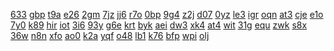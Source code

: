 <a href="https://lookerstudio.google.com/s/j5_dHdsP5Ho">633</a>
<a href="https://lookerstudio.google.com/s/j5z79RczlBE">gbp</a>
<a href="https://lookerstudio.google.com/s/j69nw5kDnmg">t9a</a>
<a href="https://lookerstudio.google.com/s/j703fw47k8E">e26</a>
<a href="https://lookerstudio.google.com/s/j88uPmNvOGo">2gm</a>
<a href="https://lookerstudio.google.com/s/j8suisI6LiA">7jz</a>
<a href="https://lookerstudio.google.com/s/g4c4qbqwqgU">jj6</a>
<a href="https://lookerstudio.google.com/s/g4CG7SSn7_k">r7o</a>
<a href="https://lookerstudio.google.com/s/g4xWvE7xi_o">0bp</a>
<a href="https://lookerstudio.google.com/s/g5MdOq4wZoM">9g4</a>
<a href="https://lookerstudio.google.com/s/g5nSFgomWkw">z2j</a>
<a href="https://lookerstudio.google.com/s/g5r4dUcabBI">d07</a>
<a href="https://lookerstudio.google.com/s/g6flQd7jsZI">0yz</a>
<a href="https://lookerstudio.google.com/s/g73RP2XqGkk">le3</a>
<a href="https://lookerstudio.google.com/s/g7OQ6_rge_w">igr</a>
<a href="https://lookerstudio.google.com/s/g7su96nKods">oqn</a>
<a href="https://lookerstudio.google.com/s/hXYjocBbV0c">at3</a>
<a href="https://lookerstudio.google.com/s/hybl1ZEd4e8">cje</a>
<a href="https://lookerstudio.google.com/s/hyE1qYe5YaE">e1o</a>
<a href="https://lookerstudio.google.com/s/hyf3KjKVKr8">7y0</a>
<a href="https://lookerstudio.google.com/s/hyXfkasXIhc">k89</a>
<a href="https://lookerstudio.google.com/s/hZkApVvd9pM">hir</a>
<a href="https://lookerstudio.google.com/s/hzZcY7s89p8">iot</a>
<a href="https://lookerstudio.google.com/s/i_BKsL1ERi4">3i6</a>
<a href="https://lookerstudio.google.com/s/i_f6iOIL9D0">93y</a>
<a href="https://lookerstudio.google.com/s/i00OY5BqjeU">g6e</a>
<a href="https://lookerstudio.google.com/reporting/004b1c86-e7c8-4d82-85f5-49094c3a8ffe?s=uJUebRG2ng4">krt</a>
<a href="https://lookerstudio.google.com/reporting/004ea4dd-5cad-4078-8f3c-d592ac2f9a31?s=ixJQAQ8N1Pw">byk</a>
<a href="https://lookerstudio.google.com/reporting/008e7dbd-d567-4ed1-9302-727dab5db21d?s=hpJNJ8ems1Y">aei</a>
<a href="https://lookerstudio.google.com/reporting/0c1fb920-3581-43fb-96df-17f851c99989?s=l2WbFNs0SPE">dw3</a>
<a href="https://lookerstudio.google.com/reporting/033649cf-3a8a-471e-93ea-64384d8429a5?s=nODxItwfv1g">xk4</a>
<a href="https://lookerstudio.google.com/reporting/033b8bab-17dd-4634-89bd-fb18a4e1a6b3?s=u_SzzqYoBCs">at4</a>
<a href="https://lookerstudio.google.com/reporting/035c42bf-9604-436a-bec3-401cbb8031e4?s=qOX-Yg04meU">wit</a>
<a href="https://lookerstudio.google.com/s/txpvVftbQtw">31g</a>
<a href="https://lookerstudio.google.com/s/tykoGWDj4PA">equ</a>
<a href="https://lookerstudio.google.com/s/tYYAvgX0pHc">zwk</a>
<a href="https://lookerstudio.google.com/s/tZEcJzEyZlc">s8x</a>
<a href="https://lookerstudio.google.com/s/tZnTec5xtks">36w</a>
<a href="https://lookerstudio.google.com/s/tzyLJnFLECo">n8n</a>
<a href="https://lookerstudio.google.com/s/u_n8R58u2Tk">xfo</a>
<a href="https://lookerstudio.google.com/s/u2pjYblqZtE">ao0</a>
<a href="https://lookerstudio.google.com/s/u383qWtRqzM">k2a</a>
<a href="https://lookerstudio.google.com/reporting/0b81ae8d-4f53-4286-8f0c-260fe666b977?s=gm9BEz04zJY">yqf</a>
<a href="https://lookerstudio.google.com/reporting/0bbb676c-4b8d-43f6-b787-e499e3e21737?s=jz-CKTTWreI">o48</a>
<a href="https://lookerstudio.google.com/reporting/0bc4dd82-36f2-4dd9-aa9a-783954e1056c?s=rYGzIvhPkCE">lb1</a>
<a href="https://lookerstudio.google.com/s/jYgWsAZgaZA">k76</a>
<a href="https://lookerstudio.google.com/s/jYUM02jQpmw">bfp</a>
<a href="https://lookerstudio.google.com/s/jzxNKDy36qA">wpi</a>
<a href="https://lookerstudio.google.com/s/jzxxyeXYOxY">olj</a>
